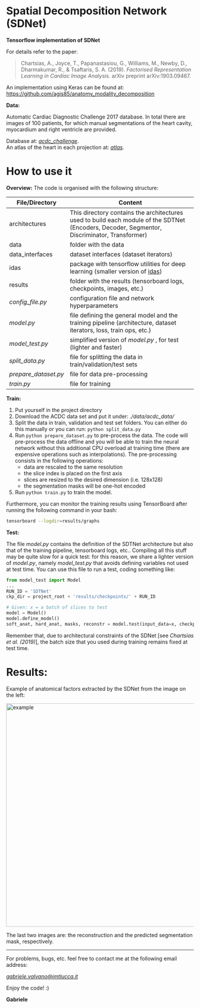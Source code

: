 # Spatial Decomposition Network (SDNet)

**Tensorflow implementation of SDNet**

For details refer to the paper:

> Chartsias, A., Joyce, T., Papanastasiou, G., Williams, M., Newby, D., Dharmakumar, R., & Tsaftaris, S. A. (2019). 
> *Factorised Representation Learning in Cardiac Image Analysis*. arXiv preprint arXiv:1903.09467.

An implementation using Keras can be found at: https://github.com/agis85/anatomy_modality_decomposition


**Data:**

Automatic Cardiac Diagnostic Challenge 2017 database. In total there are images of 100 patients, for which manual
segmentations of the heart cavity, myocardium and right ventricle are provided.

Database at: [*acdc_challenge*](https://www.creatis.insa-lyon.fr/Challenge/acdc/databases.html).\
An atlas of the heart in each projection at: [*atlas*](http://tuttops.altervista.org/ecocardiografia_base.html).

# How to use it

**Overview:**
The code is organised with the following structure:

|    File/Directory            |Content                               
|---------------|----------------------------------------|
|architectures	| This directory contains the architectures used to build each module of the SDTNet (Encoders, Decoder, Segmentor, Discriminator, Transformer)|
|data			| folder with the data						|
|data_interfaces| dataset interfaces (dataset iterators)	|
|idas			| package with tensorflow utilities for deep learning (smaller version of [idas](https://github.com/gvalvano/idas)) |
results		| folder with the results (tensorboard logs, checkpoints, images, etc.)| 
|*config_file.py*| configuration file and network hyperparameters 
|*model.py*| file defining the general model and the training pipeline (architecture, dataset iterators, loss, train ops, etc.)
|*model_test.py*| simplified version of *model.py* , for test (lighter and faster)
|*split_data.py*| file for splitting the data in train/validation/test sets
|*prepare_dataset.py*| file for data pre-processing
|*train.py*| file for training



**Train:**
1. Put yourself in the project directory
2. Download the ACDC data set and put it under:  *./data/acdc_data/*
3. Split the data in train, validation and test set folders. You can either do this manually or you can run: ```python split_data.py```
4. Run ```python prepare_dataset.py``` to pre-process the data. The code will pre-process the data offline and you will be able to train the neural network without this additional CPU overload at training time (there are expensive operations such as interpolations). The pre-processing consists in the following operations:
    - data are rescaled to the same resolution
    - the slice index is placed on the first axis
    - slices are resized to the desired dimension (i.e. 128x128)
    - the segmentation masks will be one-hot encoded
5. Run ```python train.py``` to train the model.

Furthermore, you can monitor the training results using TensorBoard after running the following command in your bash:
```bash
tensorboard --logdir=results/graphs
```
**Test:**

The file *model.py* contains the definition of the SDTNet architecture but also that of the training pipeline, tensorboard logs, etc.. Compiling all this stuff may be quite slow for a quick test: for this reason, we share a lighter version of *model.py*, namely *model_test.py* that avoids defining variables not used at test time. You can use this file to run a test, coding something like:

```python
from model_test import Model
...
RUN_ID = 'SDTNet'
ckp_dir = project_root + 'results/checkpoints/' + RUN_ID

# Given: x = a batch of slices to test
model = Model()
model.define_model()
soft_anat, hard_anat, masks, reconstr = model.test(input_data=x, checkpoint_dir=ckp_dir)
```

Remember that, due to architectural constraints of the SDNet [see *Chartsias et al. (2019)*], the batch size that you used during training remains fixed at test time. 

# Results:

Example of anatomical factors extracted by the SDNet from the image on the left:

<img src="https://github.com/gvalvano/sdnet/blob/master/results/images/example.png" alt="example" width="600"/>

The last two images are: the reconstruction and the predicted segmentation mask, respectively. 

---------------------

For problems, bugs, etc. feel free to contact me at the following email address:

  *gabriele.valvano@imtlucca.it* 
  
Enjoy the code! :)

**Gabriele**
